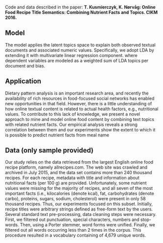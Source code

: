
Code and data described in the paper:
**T. Kusmierczyk, K. Nørvåg: Online Food Recipe Title Semantics: Combining Nutrient Facts and Topics. CIKM 2016.**

## Model  
The model applies the latent topics space to explain both observed textual documents and associated numeric values.
Specifically, we adopt LDA by extending it with multivariate linear regression component. where
dependent variables are modeled as a weighted sum of LDA topics per document and bias.

## Application
Dietary pattern analysis is an important research area, and recently
the availability of rich resources in food-focused social networks
has enabled new opportunities in that field. However, there is a little 
understanding of how online textual content is related to actual
health factors, e.g., nutritional values. To contribute to this lack of
knowledge, we present a novel approach to mine and model online
food content by combining text topics with related nutrient facts.
Our empirical analysis reveals a strong correlation between them
and our experiments show the extent to which it is possible to 
predict nutrient facts from meal name

## Data (only sample provided)
Our study relies on the data retrieved from the largest English
online food recipe platform, namely allrecipes.com. The web site
was crawled and archived in July 2015, and the data set contains
more than 240 thousand recipes. 
For each recipe, metadata with title and information about nutritional
 facts (per 100 g) are provided. Unfortunately, some nutrient
values were missing for the majority of recipes, and all seven of the
most important facts (i.e., kilocalories (denote kcal), fat, carbohydrates
 (denote carbo), proteins, sugars, sodium, cholesterol) were
present in only 58 thousand recipes. Thus, our experiments focused
on this subset.
Initially, recipe titles were arbitrary strings defined as free-form
text by the users. Several standard text pre-processing, data cleaning
 steps were necessary. First, we filtered out punctuation, special
characters, numbers and stop-words. Then, using a Porter stemmer,
word forms were unified. Finally, we filtered out all words occurring
 less than 2 times in the corpus. This procedure resulted in a
vocabulary containing of 4,679 unique words.

